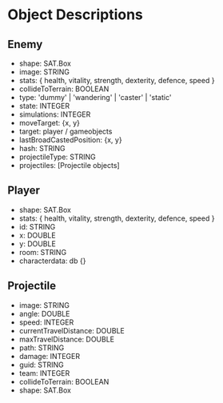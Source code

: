 # Object Descriptions

## Enemy
 - shape: SAT.Box
 - image: STRING
 - stats: { health, vitality, strength, dexterity, defence, speed }
 - collideToTerrain: BOOLEAN
 - type: 'dummy' | 'wandering' | 'caster' | 'static'
 - state: INTEGER
 - simulations: INTEGER
 - moveTarget: {x, y}
 - target: player / gameobjects
 - lastBroadCastedPosition: {x, y}
 - hash: STRING
 - projectileType: STRING
 - projectiles: [Projectile objects]


## Player
 - shape: SAT.Box
 - stats: { health, vitality, strength, dexterity, defence, speed }
 - id: STRING
 - x: DOUBLE
 - y: DOUBLE
 - room: STRING
 - characterdata: db {}


## Projectile
 - image: STRING
 - angle: DOUBLE
 - speed: INTEGER
 - currentTravelDistance: DOUBLE
 - maxTravelDistance: DOUBLE
 - path: STRING
 - damage: INTEGER
 - guid: STRING
 - team: INTEGER
 - collideToTerrain: BOOLEAN
 - shape: SAT.Box
